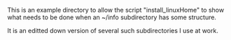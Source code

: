 This is an example directory to allow the
script "install_linuxHome" to show what
needs to be done when an ~/info subdirectory
has some structure.

It is an editted down version of several such
subdirectories I use at work.

